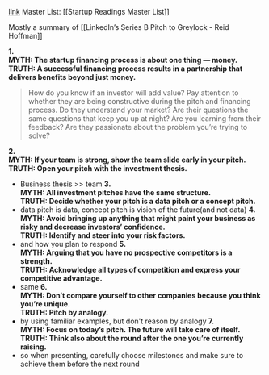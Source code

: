 [link](https://www.linkedin.com/pulse/20131015161834-1213-what-i-wish-i-knew-before-pitching-linkedin-to-vcs/)
Master List: [[Startup Readings Master List]]

Mostly a summary of [[LinkedIn’s Series B Pitch to Greylock - Reid Hoffman]]

**1.**  
**MYTH: The startup financing process is about one thing — money.**  
**TRUTH: A successful financing process results in a partnership that delivers benefits beyond just money.**

> How do you know if an investor will add value? Pay attention to whether they are being constructive during the pitch and financing process. Do they understand your market? Are their questions the same questions that keep you up at night? Are you learning from their feedback? Are they passionate about the problem you’re trying to solve?

**2.**  
**MYTH: If your team is strong, show the team slide early in your pitch.**  
**TRUTH: Open your pitch with the investment thesis.**
- Business thesis >> team
**3.**  
**MYTH: All investment pitches have the same structure.**  
**TRUTH: Decide whether your pitch is a data pitch or a concept pitch.**
- data pitch is data, concept pitch is vision of the future(and not data)
**4.**  
**MYTH: Avoid bringing up anything that might paint your business as risky and decrease investors’ confidence.**  
**TRUTH: Identify and steer into your risk factors.**
- and how you plan to respond
**5.**  
**MYTH: Arguing that you have no prospective competitors is a strength.  
TRUTH: Acknowledge all types of competition and express your competitive advantage.**
- same
**6.  
MYTH: Don’t compare yourself to other companies because you think you’re unique.  
TRUTH: Pitch by analogy.**
- by using familiar examples, but don't reason by analogy
**7.**  
**MYTH: Focus on today’s pitch. The future will take care of itself.  
TRUTH: Think also about the round after the one you’re currently raising.**
- so when presenting, carefully choose milestones and make sure to achieve them before the next round